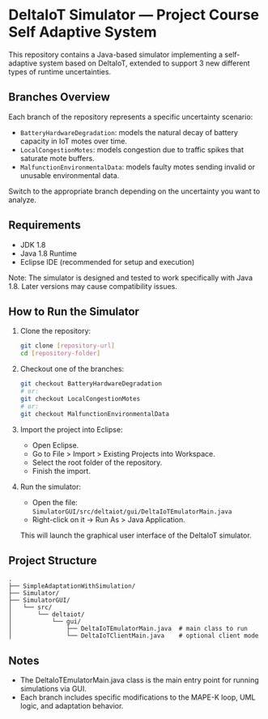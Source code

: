 # DeltaIoT Simulator — Project Course Self Adaptive System

This repository contains a Java-based simulator implementing a self-adaptive system based on DeltaIoT, extended to support 3 new different types of runtime uncertainties.

## Branches Overview

Each branch of the repository represents a specific uncertainty scenario:

- `BatteryHardwareDegradation`: models the natural decay of battery capacity in IoT motes over time.
- `LocalCongestionMotes`: models congestion due to traffic spikes that saturate mote buffers.
- `MalfunctionEnvironmentalData`: models faulty motes sending invalid or unusable environmental data.

Switch to the appropriate branch depending on the uncertainty you want to analyze.

## Requirements

- JDK 1.8
- Java 1.8 Runtime
- Eclipse IDE (recommended for setup and execution)

Note: The simulator is designed and tested to work specifically with Java 1.8. Later versions may cause compatibility issues.

## How to Run the Simulator

1. Clone the repository:
   ```bash
   git clone [repository-url]
   cd [repository-folder]
   ```

2. Checkout one of the branches:
   ```bash
   git checkout BatteryHardwareDegradation
   # or:
   git checkout LocalCongestionMotes
   # or:
   git checkout MalfunctionEnvironmentalData
   ```

3. Import the project into Eclipse:
   - Open Eclipse.
   - Go to File > Import > Existing Projects into Workspace.
   - Select the root folder of the repository.
   - Finish the import.

4. Run the simulator:
   - Open the file:  
     `SimulatorGUI/src/deltaiot/gui/DeltaIoTEmulatorMain.java`
   - Right-click on it → Run As > Java Application.

   This will launch the graphical user interface of the DeltaIoT simulator.

## Project Structure

```
.
├── SimpleAdaptationWithSimulation/
├── Simulator/
├── SimulatorGUI/
│   └── src/
│       └── deltaiot/
│           └── gui/
│               ├── DeltaIoTEmulatorMain.java  # main class to run
│               └── DeltaIoTClientMain.java    # optional client mode
```

## Notes

- The DeltaIoTEmulatorMain.java class is the main entry point for running simulations via GUI.
- Each branch includes specific modifications to the MAPE-K loop, UML logic, and adaptation behavior.
